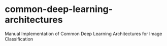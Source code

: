 # common-deep-learning-architectures
Manual Implementation of Common Deep Learning Architectures for Image Classification
